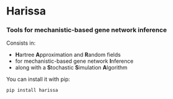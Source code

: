 # Harissa

### Tools for mechanistic-based gene network inference

Consists in:
- **H**artree **A**pproximation and **R**andom fields
- for mechanistic-based gene network **I**nference
- along with a **S**tochastic **S**imulation **A**lgorithm

You can install it with pip:
    
    pip install harissa